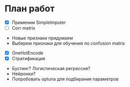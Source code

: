 # План работ

- [x] Применим SimpleImputer
- [ ] Corr matrix
- Новые признаки придумаем
- Выберем признаки для обучения по confusion matrix
- [x] OneHotEncode
- [x] Стратификация
- Бустинг? Логистическая регрессия?
- Нейронки?
- Попробовать optuna для подбирания параметров
